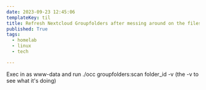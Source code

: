 ```yaml
---
date: 2023-09-23 12:45:06
templateKey: til
title: Refresh Nextcloud Groupfolders after messing around on the filesystem
published: True
tags:
  - homelab
  - linux
  - tech

---
```


Exec in as www-data and run ./occ groupfolders:scan folder_id -v (the -v to see what it's doing)
